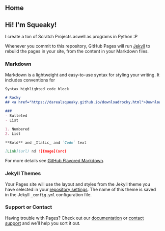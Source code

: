 ## Home
## Hi! I'm Squeaky!

I create a ton of Scratch Projects aswell as programs in Python :P

Whenever you commit to this repository, GitHub Pages will run [Jekyll](https://jekyllrb.com/) to rebuild the pages in your site, from the content in your Markdown files.

### Markdown

Markdown is a lightweight and easy-to-use syntax for styling your writing. It includes conventions for

```markdown
Syntax highlighted code block

# Rocky
## <a href="https://darealsqueaky.github.io/downloadrocky.html">Download Here!</a>

### 
- Bulleted
- List

1. Numbered
2. List

**Bold** and _Italic_ and `Code` text

[Link](url) nd ![Image](src)
```

For more details see [GitHub Flavored Markdown](https://guides.github.com/features/mastering-markdown/).

### Jekyll Themes

Your Pages site will use the layout and styles from the Jekyll theme you have selected in your [repository settings](https://github.com/DaRealSqueaky/darealsqueaky.github.io/settings). The name of this theme is saved in the Jekyll `_config.yml` configuration file.

### Support or Contact

Having trouble with Pages? Check out our [documentation](https://help.github.com/categories/github-pages-basics/) or [contact support](https://github.com/contact) and we’ll help you sort it out.
